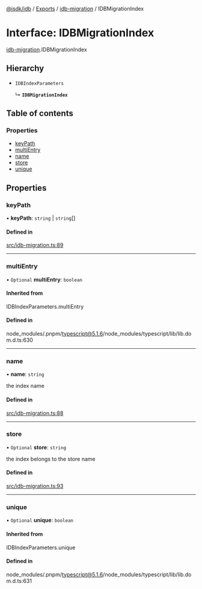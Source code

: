 [@isdk/idb](../README.md) / [Exports](../modules.md) / [idb-migration](../modules/idb_migration.md) / IDBMigrationIndex

# Interface: IDBMigrationIndex

[idb-migration](../modules/idb_migration.md).IDBMigrationIndex

## Hierarchy

- `IDBIndexParameters`

  ↳ **`IDBMigrationIndex`**

## Table of contents

### Properties

- [keyPath](idb_migration.IDBMigrationIndex.md#keypath)
- [multiEntry](idb_migration.IDBMigrationIndex.md#multientry)
- [name](idb_migration.IDBMigrationIndex.md#name)
- [store](idb_migration.IDBMigrationIndex.md#store)
- [unique](idb_migration.IDBMigrationIndex.md#unique)

## Properties

### keyPath

• **keyPath**: `string` \| `string`[]

#### Defined in

[src/idb-migration.ts:89](https://github.com/isdk/idb.js/blob/8949a63/src/idb-migration.ts#L89)

___

### multiEntry

• `Optional` **multiEntry**: `boolean`

#### Inherited from

IDBIndexParameters.multiEntry

#### Defined in

node_modules/.pnpm/typescript@5.1.6/node_modules/typescript/lib/lib.dom.d.ts:630

___

### name

• **name**: `string`

the index name

#### Defined in

[src/idb-migration.ts:88](https://github.com/isdk/idb.js/blob/8949a63/src/idb-migration.ts#L88)

___

### store

• `Optional` **store**: `string`

the index belongs to the store name

#### Defined in

[src/idb-migration.ts:93](https://github.com/isdk/idb.js/blob/8949a63/src/idb-migration.ts#L93)

___

### unique

• `Optional` **unique**: `boolean`

#### Inherited from

IDBIndexParameters.unique

#### Defined in

node_modules/.pnpm/typescript@5.1.6/node_modules/typescript/lib/lib.dom.d.ts:631

